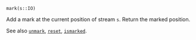 ```
mark(s::IO)
```

Add a mark at the current position of stream `s`. Return the marked position.

See also [`unmark`](@ref), [`reset`](@ref), [`ismarked`](@ref).
